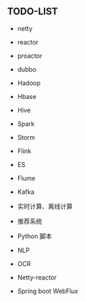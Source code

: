 ## TODO-LIST
-   netty
-   reactor
-   proactor
-   dubbo



-   Hadoop
-   Hbase
-   Hive
-   Spark
-   Storm
-   Flink
-   ES
-   Flume
-   Kafka
-   实时计算、离线计算
-   推荐系统

-   Python 脚本
-   NLP
-   OCR
-   Netty-reactor
-   Spring boot WebFlux
